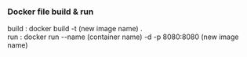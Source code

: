 ### Docker file build & run

build : docker build -t (new image name) .  
run : docker run --name (container name) -d -p 8080:8080 (new image name)  